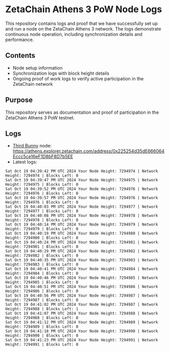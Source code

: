 # ZetaChain Athens 3 PoW Node Logs
This repository contains logs and proof that we have successfully set up and run a node on the ZetaChain Athens 3 network. The logs demonstrate continuous node operation, including synchronization details and performance.

## Contents
- Node setup information
- Synchronization logs with block height details
- Ongoing proof of work logs to verify active participation in the ZetaChain network

## Purpose
This repository serves as documentation and proof of participation in the ZetaChain Athens 3 PoW testnet.

## Logs

- [Third Bunny](https://thirdbunny.xyz/) node: https://athens.explorer.zetachain.com/address/0x225254d35dE666064Eccc5ce16eF1D8bF8D7b5EE
- Latest logs:
```
Sat Oct 19 04:39:42 PM UTC 2024 Your Node Height: 7294974 | Network Height: 7294974 | Blocks Left: 0
Sat Oct 19 04:39:47 PM UTC 2024 Your Node Height: 7294975 | Network Height: 7294975 | Blocks Left: 0
Sat Oct 19 04:39:52 PM UTC 2024 Your Node Height: 7294976 | Network Height: 7294976 | Blocks Left: 0
Sat Oct 19 04:39:57 PM UTC 2024 Your Node Height: 7294976 | Network Height: 7294976 | Blocks Left: 0
Sat Oct 19 04:40:03 PM UTC 2024 Your Node Height: 7294977 | Network Height: 7294977 | Blocks Left: 0
Sat Oct 19 04:40:08 PM UTC 2024 Your Node Height: 7294978 | Network Height: 7294978 | Blocks Left: 0
Sat Oct 19 04:40:14 PM UTC 2024 Your Node Height: 7294979 | Network Height: 7294979 | Blocks Left: 0
Sat Oct 19 04:40:19 PM UTC 2024 Your Node Height: 7294980 | Network Height: 7294980 | Blocks Left: 0
Sat Oct 19 04:40:24 PM UTC 2024 Your Node Height: 7294981 | Network Height: 7294981 | Blocks Left: 0
Sat Oct 19 04:40:29 PM UTC 2024 Your Node Height: 7294982 | Network Height: 7294982 | Blocks Left: 0
Sat Oct 19 04:40:35 PM UTC 2024 Your Node Height: 7294983 | Network Height: 7294983 | Blocks Left: 0
Sat Oct 19 04:40:41 PM UTC 2024 Your Node Height: 7294984 | Network Height: 7294984 | Blocks Left: 0
Sat Oct 19 04:40:46 PM UTC 2024 Your Node Height: 7294985 | Network Height: 7294985 | Blocks Left: 0
Sat Oct 19 04:40:51 PM UTC 2024 Your Node Height: 7294986 | Network Height: 7294986 | Blocks Left: 0
Sat Oct 19 04:40:56 PM UTC 2024 Your Node Height: 7294987 | Network Height: 7294987 | Blocks Left: 0
Sat Oct 19 04:41:02 PM UTC 2024 Your Node Height: 7294987 | Network Height: 7294988 | Blocks Left: 1
Sat Oct 19 04:41:07 PM UTC 2024 Your Node Height: 7294988 | Network Height: 7294988 | Blocks Left: 0
Sat Oct 19 04:41:12 PM UTC 2024 Your Node Height: 7294989 | Network Height: 7294989 | Blocks Left: 0
Sat Oct 19 04:41:18 PM UTC 2024 Your Node Height: 7294990 | Network Height: 7294990 | Blocks Left: 0
Sat Oct 19 04:41:23 PM UTC 2024 Your Node Height: 7294991 | Network Height: 7294991 | Blocks Left: 0
```

